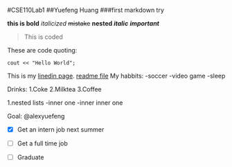 #CSE110Lab1
##Yuefeng Huang
###first markdown try

**this is bold**
*italicized*
~~mistake~~
**nested _italic_**
***important***

> This is coded

These are code quoting:
```
cout << "Hello World";
```

This is my [linedin page](https://www.linkedin.com/in/yuefeng-huang/).
[readme file](README.md)
My habbits:
-soccer
-video game
-sleep

Drinks:
1.Coke
2.Milktea
3.Coffee

1.nested lists
  -inner one
    -inner inner one
    
Goal: @alexyuefeng
- [x] Get an intern job next summer
- [ ] Get a full time job
- [ ] Graduate

